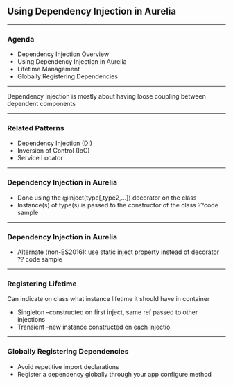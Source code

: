 ## Using Dependency Injection in Aurelia

---
### Agenda
- Dependency Injection Overview 
- Using Dependency Injection in Aurelia 
- Lifetime Management 
- Globally Registering Dependencies

---
Dependency Injection is mostly about having loose coupling between dependent components

---
### Related Patterns
- Dependency Injection (DI)
- Inversion of Control (IoC)
- Service Locator

---
### Dependency Injection in Aurelia
- Done using the @inject(type[,type2,…]) decorator on the class 
- Instance(s) of type(s) is passed to the constructor of the class
 ??code sample
---

### Dependency Injection in Aurelia
- Alternate (non-ES2016): use static inject property instead of decorator
 ?? code sample

---
### Registering Lifetime

Can indicate on class what instance lifetime it should have in container 
- Singleton –constructed on first inject, same ref passed to other injections
- Transient –new instance constructed on each injectio

---
### Globally Registering Dependencies
- Avoid repetitive import declarations 
- Register a dependency globally through your app configure method 
